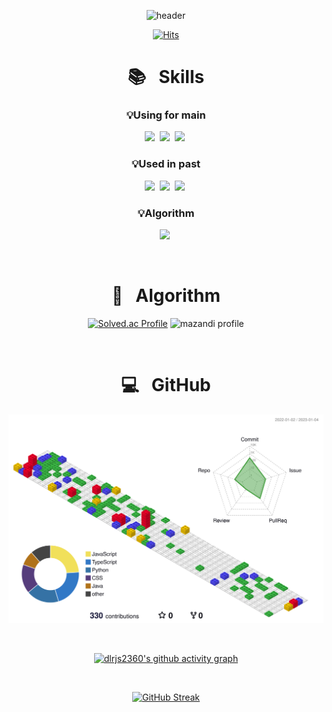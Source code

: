 <div align = 'center'>

<!-- capsule render -->
![header](https://capsule-render.vercel.app/api?type=waving&color=1C768F&height=150&section=header&text=🚢%20🛳️%20⛴️&fontSize=90&fontAlign=70) 
  
[![Hits](https://hits.seeyoufarm.com/api/count/incr/badge.svg?url=https%3A%2F%2Fgithub.com%2Fdlrjs2360&count_bg=%231594FD&title_bg=%23080037&icon=googleclassroom.svg&icon_color=%23E7E7E7&title=Visitors&edge_flat=false)](https://hits.seeyoufarm.com)
  
</div>



<div align = 'center'>
  
  
<h1>📚  &nbsp Skills </h1>
  
<p align="center">
  <h3>💡Using for main</h3>
  <img src="https://img.shields.io/badge/Java-007396?style=flat-square&logo=Java&logoColor=white"/></a>&nbsp
  <img src="https://img.shields.io/badge/Spring-6DB33F?style=flat-square&logo=Spring&logoColor=white"/></a>&nbsp
  <img src="https://img.shields.io/badge/SpringBoot-6DB33F?style=flat-square&logo=SpringBoot&logoColor=white"/></a>&nbsp
  <h3>💡Used in past</h3>
  <img src="https://img.shields.io/badge/Javascript-ffb13b?style=flat-square&logo=javascript&logoColor=white"/></a>&nbsp
  <img src="https://img.shields.io/badge/Node.js-339933?style=flat-square&logo=Node.js&logoColor=white"/></a>&nbsp
  <img src="https://img.shields.io/badge/Express-111111?style=flat-square&logo=Express&logoColor=white"/></a>&nbsp
  <br>
  <h3>💡Algorithm</h3>
  <img src="https://img.shields.io/badge/Python-3766AB?style=flat-square&logo=Python&logoColor=white"/></a>&nbsp
</p>

<br>

<h1>📑 &nbsp Algorithm </h1>
<a>

[![Solved.ac Profile](http://mazassumnida.wtf/api/generate_badge?boj=dlrjs2360)](https://solved.ac/dlrjs2360)
![mazandi profile](http://mazandi.herokuapp.com/api?handle=dlrjs2360&theme=dark)

  </a>


<br>

<h1>💻 &nbsp GitHub </h1>



![](./profile-3d-contrib/profile-gitblock.svg)


<br>

  <!-- github graph -->
[![dlrjs2360's github activity graph](https://github-readme-activity-graph.cyclic.app/graph?username=dlrjs2360&theme=react-dark)](https://github.com/dlrjs2360/github-readme-activity-graph)

<br>


<a>
  
<!--[![dlrjs2360's GitHub stats](https://github-readme-stats.vercel.app/api?username=dlrjs2360&theme=onedark)](https://github.com/dlrjs2360/github-readme-stats)-->
[![GitHub Streak](https://streak-stats.demolab.com/?user=dlrjs2360&theme=dark)](https://git.io/streak-stats)
  
</a>
  
</div>

<br>

</div>
